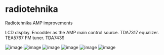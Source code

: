 # radiotehnika
Radiotehnika AMP improvements

LCD display.
Encodder as the AMP main control source.
TDA7317 equalizer.
TEA5767 FM tuner.
TDA7439


![image](https://sun9-66.userapi.com/c624730/v624730817/22eb2/tZLmtVq6E4g.jpg)
![image](https://sun9-71.userapi.com/c624730/v624730817/22ea8/AyD3W1ZOWy4.jpg)
![image](https://sun9-67.userapi.com/c624730/v624730817/22ebc/YsAomkLRQb4.jpg)
![image](https://sun9-65.userapi.com/c624730/v624730817/22ec6/PxNJUP_18xw.jpg)
![image](https://sun9-7.userapi.com/c624730/v624730817/22ed0/kLPKTfyUqkE.jpg)
![image](https://sun9-40.userapi.com/c624730/v624730817/22e9e/phBBZ91nkWc.jpg) 
